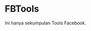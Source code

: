 # FBTools
Ini hanya sekumpulan Tools Facebook.<br>
<!---
Untuk kemajuan tools bisa donasi seikhlasnya via pulsa <strong>3 (Tri)</strong><br>
<br>
Issue and problem can chat me on Whatsapp <a href="https://wa.me/18544444197">+18544444197</a>
--->
